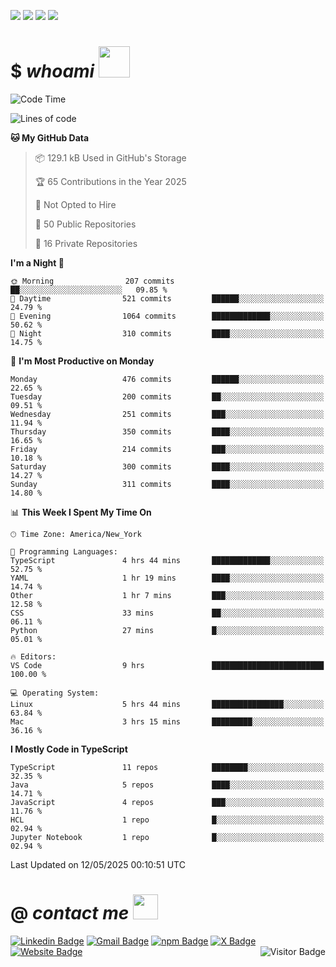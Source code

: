 <a href="#"><img src="https://img.shields.io/badge/Full%20Stack-Developer-white?style=for-the-badge"></a>
<a href="#"><img src="https://img.shields.io/badge/DevOps-Engineer-white?style=for-the-badge"></a>
<a href="#"><img src="https://img.shields.io/badge/Open%20Source-Advocate-white?style=for-the-badge"></a>
<a href="#"><img src="https://img.shields.io/badge/Clean%20Code-Fanatic-white?style=for-the-badge"></a>

# $ _whoami_ <img src="https://mariajandersen.com/wp-content/uploads/2019/03/gladkunde_gif.gif" width="50">

<!--START_SECTION:waka-->
![Code Time](http://img.shields.io/badge/Code%20Time-1%2C282%20hrs%2032%20mins-blue)

![Lines of code](https://img.shields.io/badge/From%20Hello%20World%20I%27ve%20Written-1.8%20million%20lines%20of%20code-blue)

**🐱 My GitHub Data** 

> 📦 129.1 kB Used in GitHub's Storage 
 > 
> 🏆 65 Contributions in the Year 2025
 > 
> 🚫 Not Opted to Hire
 > 
> 📜 50 Public Repositories 
 > 
> 🔑 16 Private Repositories 
 > 
**I'm a Night 🦉** 

```text
🌞 Morning                207 commits         ██░░░░░░░░░░░░░░░░░░░░░░░   09.85 % 
🌆 Daytime                521 commits         ██████░░░░░░░░░░░░░░░░░░░   24.79 % 
🌃 Evening                1064 commits        █████████████░░░░░░░░░░░░   50.62 % 
🌙 Night                  310 commits         ████░░░░░░░░░░░░░░░░░░░░░   14.75 % 
```
📅 **I'm Most Productive on Monday** 

```text
Monday                   476 commits         ██████░░░░░░░░░░░░░░░░░░░   22.65 % 
Tuesday                  200 commits         ██░░░░░░░░░░░░░░░░░░░░░░░   09.51 % 
Wednesday                251 commits         ███░░░░░░░░░░░░░░░░░░░░░░   11.94 % 
Thursday                 350 commits         ████░░░░░░░░░░░░░░░░░░░░░   16.65 % 
Friday                   214 commits         ███░░░░░░░░░░░░░░░░░░░░░░   10.18 % 
Saturday                 300 commits         ████░░░░░░░░░░░░░░░░░░░░░   14.27 % 
Sunday                   311 commits         ████░░░░░░░░░░░░░░░░░░░░░   14.80 % 
```


📊 **This Week I Spent My Time On** 

```text
🕑︎ Time Zone: America/New_York

💬 Programming Languages: 
TypeScript               4 hrs 44 mins       █████████████░░░░░░░░░░░░   52.75 % 
YAML                     1 hr 19 mins        ████░░░░░░░░░░░░░░░░░░░░░   14.74 % 
Other                    1 hr 7 mins         ███░░░░░░░░░░░░░░░░░░░░░░   12.58 % 
CSS                      33 mins             ██░░░░░░░░░░░░░░░░░░░░░░░   06.11 % 
Python                   27 mins             █░░░░░░░░░░░░░░░░░░░░░░░░   05.01 % 

🔥 Editors: 
VS Code                  9 hrs               █████████████████████████   100.00 % 

💻 Operating System: 
Linux                    5 hrs 44 mins       ████████████████░░░░░░░░░   63.84 % 
Mac                      3 hrs 15 mins       █████████░░░░░░░░░░░░░░░░   36.16 % 
```

**I Mostly Code in TypeScript** 

```text
TypeScript               11 repos            ████████░░░░░░░░░░░░░░░░░   32.35 % 
Java                     5 repos             ████░░░░░░░░░░░░░░░░░░░░░   14.71 % 
JavaScript               4 repos             ███░░░░░░░░░░░░░░░░░░░░░░   11.76 % 
HCL                      1 repo              █░░░░░░░░░░░░░░░░░░░░░░░░   02.94 % 
Jupyter Notebook         1 repo              █░░░░░░░░░░░░░░░░░░░░░░░░   02.94 % 
```




 Last Updated on 12/05/2025 00:10:51 UTC
<!--END_SECTION:waka-->

# @ _contact me_ <img src="https://infoodmarketing.com/wp-content/uploads/2017/02/InboxSmall3.gif" width="40"></img>

<a href="https://linkedin.com/in/brignano"><img src="https://img.shields.io/badge/-brignano-white?style=flat-square&logo=Linkedin&logoColor=0077B5&link=https://linkedin.com/in/brignano" alt="Linkedin Badge"></img></a>
<a href="mailto:hi@brignano.io"><img src="https://img.shields.io/badge/-hi@brignano.io-white?style=flat-square&logo=Gmail&link=mailto:hi@brignano.io" alt="Gmail Badge"></img></a>
<a href="https://www.npmjs.com/package/brignano"><img src="https://img.shields.io/badge/-npx%20brignano-white?style=flat-square&logo=npm&logoColor=grey&link=https://www.npmjs.com/package/brignano" alt="npm Badge"></img></a>
<a href="https://twitter.com/brignano_"><img src="https://img.shields.io/badge/-@brignano__-white?style=flat-square&logo=x&logoColor=black&link=https://x/brignano_" alt="X Badge"></img></a>
<a href="https://brignano.io"><img src="https://img.shields.io/badge/-brignano.io-white?style=flat-square&logo=Google-Chrome&link=https://brignano.io" alt="Website Badge"></img></a>
<img align="right" src="https://visitor-badge.laobi.icu/badge?page_id=brignano.brignano" alt="Visitor Badge"></img>
